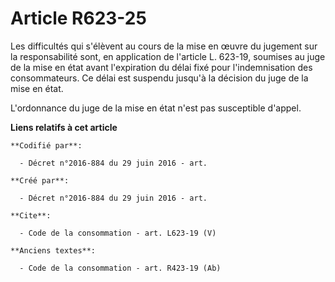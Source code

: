 # Article R623-25

Les difficultés qui s'élèvent au cours de la mise en œuvre du jugement sur la responsabilité sont, en application de
l'article L. 623-19, soumises au juge de la mise en état avant l'expiration du délai fixé pour l'indemnisation des
consommateurs. Ce délai est suspendu jusqu'à la décision du juge de la mise en état. 

L'ordonnance du juge de la mise en état n'est pas susceptible d'appel.

**Liens relatifs à cet article**

	**Codifié par**:

	  - Décret n°2016-884 du 29 juin 2016 - art.

	**Créé par**:

	  - Décret n°2016-884 du 29 juin 2016 - art.

	**Cite**:

	  - Code de la consommation - art. L623-19 (V)

	**Anciens textes**:

	  - Code de la consommation - art. R423-19 (Ab)
